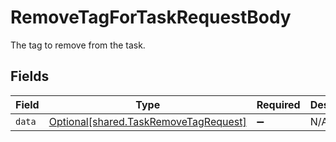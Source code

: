 # RemoveTagForTaskRequestBody

The tag to remove from the task.


## Fields

| Field                                                                                | Type                                                                                 | Required                                                                             | Description                                                                          |
| ------------------------------------------------------------------------------------ | ------------------------------------------------------------------------------------ | ------------------------------------------------------------------------------------ | ------------------------------------------------------------------------------------ |
| `data`                                                                               | [Optional[shared.TaskRemoveTagRequest]](../../models/shared/taskremovetagrequest.md) | :heavy_minus_sign:                                                                   | N/A                                                                                  |